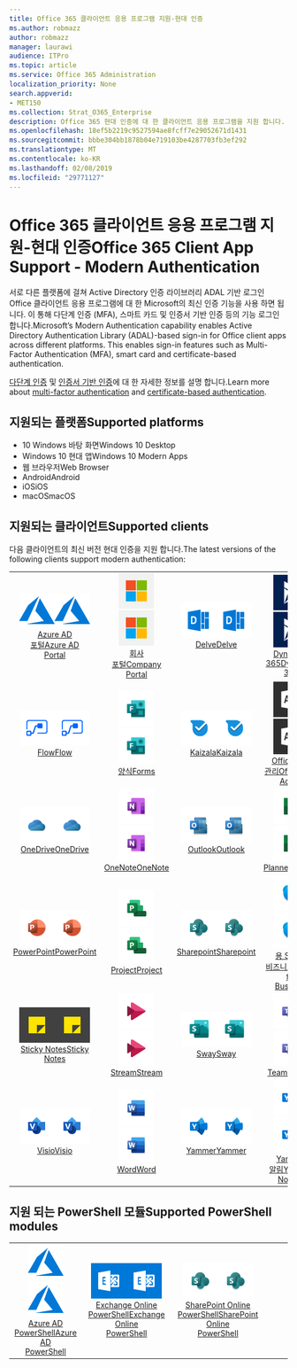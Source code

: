 ```yaml
---
title: Office 365 클라이언트 응용 프로그램 지원-현대 인증
ms.author: robmazz
author: robmazz
manager: laurawi
audience: ITPro
ms.topic: article
ms.service: Office 365 Administration
localization_priority: None
search.appverid:
- MET150
ms.collection: Strat_O365_Enterprise
description: Office 365 현대 인증에 대 한 클라이언트 응용 프로그램을 지원 합니다.
ms.openlocfilehash: 18ef5b2219c9527594ae8fcff7e29052671d1431
ms.sourcegitcommit: bbbe304bb1878b04e719103be4287703fb3ef292
ms.translationtype: MT
ms.contentlocale: ko-KR
ms.lasthandoff: 02/08/2019
ms.locfileid: "29771127"
---
```

# <a name="office-365-client-app-support---modern-authentication"></a><span data-ttu-id="8972c-103">Office 365 클라이언트 응용 프로그램 지원-현대 인증</span><span class="sxs-lookup"><span data-stu-id="8972c-103">Office 365 Client App Support - Modern Authentication</span></span>

<span data-ttu-id="8972c-p101">서로 다른 플랫폼에 걸쳐 Active Directory 인증 라이브러리 ADAL 기반 로그인 Office 클라이언트 응용 프로그램에 대 한 Microsoft의 최신 인증 기능을 사용 하면 됩니다. 이 통해 다단계 인증 (MFA), 스마트 카드 및 인증서 기반 인증 등의 기능 로그인 합니다.</span><span class="sxs-lookup"><span data-stu-id="8972c-p101">Microsoft’s Modern Authentication capability enables Active Directory Authentication Library (ADAL)-based sign-in for Office client apps across different platforms. This enables sign-in features such as Multi-Factor Authentication (MFA), smart card and certificate-based authentication.</span></span>

<span data-ttu-id="8972c-106">[다단계 인증](https://docs.microsoft.com/azure/active-directory/authentication/multi-factor-authentication) 및 [인증서 기반 인증](https://docs.microsoft.com/azure/active-directory/active-directory-certificate-based-authentication-get-started)에 대 한 자세한 정보를 설명 합니다.</span><span class="sxs-lookup"><span data-stu-id="8972c-106">Learn more about [multi-factor authentication](https://docs.microsoft.com/azure/active-directory/authentication/multi-factor-authentication) and [certificate-based authentication](https://docs.microsoft.com/azure/active-directory/active-directory-certificate-based-authentication-get-started).</span></span>

## <a name="supported-platforms"></a><span data-ttu-id="8972c-107">지원되는 플랫폼</span><span class="sxs-lookup"><span data-stu-id="8972c-107">Supported platforms</span></span>

 - <span data-ttu-id="8972c-108">10 Windows 바탕 화면</span><span class="sxs-lookup"><span data-stu-id="8972c-108">Windows 10 Desktop</span></span>
 - <span data-ttu-id="8972c-109">Windows 10 현대 앱</span><span class="sxs-lookup"><span data-stu-id="8972c-109">Windows 10 Modern Apps</span></span>
 - <span data-ttu-id="8972c-110">웹 브라우저</span><span class="sxs-lookup"><span data-stu-id="8972c-110">Web Browser</span></span>
 - <span data-ttu-id="8972c-111">Android</span><span class="sxs-lookup"><span data-stu-id="8972c-111">Android</span></span>
 - <span data-ttu-id="8972c-112">iOS</span><span class="sxs-lookup"><span data-stu-id="8972c-112">iOS</span></span>
 - <span data-ttu-id="8972c-113">macOS</span><span class="sxs-lookup"><span data-stu-id="8972c-113">macOS</span></span>

## <a name="supported-clients"></a><span data-ttu-id="8972c-114">지원되는 클라이언트</span><span class="sxs-lookup"><span data-stu-id="8972c-114">Supported clients</span></span>

<span data-ttu-id="8972c-115">다음 클라이언트의 최신 버전 현대 인증을 지원 합니다.</span><span class="sxs-lookup"><span data-stu-id="8972c-115">The latest versions of the following clients support modern authentication:</span></span>

| | | | | | |
|:---:|:---:|:---:|:---:|:---:|:---:|
| <span data-ttu-id="8972c-116">![Azure 아이콘](media/o365-azure-64x64.png)</span><span class="sxs-lookup"><span data-stu-id="8972c-116">![Azure icon](media/o365-azure-64x64.png)</span></span> <br> [<span data-ttu-id="8972c-117">Azure AD <br> 포털</span><span class="sxs-lookup"><span data-stu-id="8972c-117">Azure AD <br> Portal </span></span>](https://azure.microsoft.com/features/azure-portal/) | <span data-ttu-id="8972c-118">![회사 포털 아이콘](media/o365-microsoft-64x64.png)</span><span class="sxs-lookup"><span data-stu-id="8972c-118">![Company portal icon](media/o365-microsoft-64x64.png)</span></span> <br> [<span data-ttu-id="8972c-119">회사 <br> 포털</span><span class="sxs-lookup"><span data-stu-id="8972c-119">Company <br> Portal </span></span>](https://docs.microsoft.com/intune-user-help/sign-in-to-the-company-portal) | <span data-ttu-id="8972c-120">![굴 아이콘](media/o365-delve-64x64.png)</span><span class="sxs-lookup"><span data-stu-id="8972c-120">![Delve icon](media/o365-delve-64x64.png)</span></span> <br> [<span data-ttu-id="8972c-121">Delve</span><span class="sxs-lookup"><span data-stu-id="8972c-121">Delve</span></span>](https://products.office.com/business/intelligent-search) | <span data-ttu-id="8972c-122">![Dynamics 365 아이콘](media/o365-dynamics365-64x64.png)</span><span class="sxs-lookup"><span data-stu-id="8972c-122">![Dynamics 365 icon](media/o365-dynamics365-64x64.png)</span></span> <br> [<span data-ttu-id="8972c-123">Dynamics 365</span><span class="sxs-lookup"><span data-stu-id="8972c-123">Dynamics 365</span></span>](https://dynamics.microsoft.com) | <span data-ttu-id="8972c-124">![Excel 아이콘](media/o365-excel-64x64.png)</span><span class="sxs-lookup"><span data-stu-id="8972c-124">![Excel icon](media/o365-excel-64x64.png)</span></span> <br> [<span data-ttu-id="8972c-125">Excel</span><span class="sxs-lookup"><span data-stu-id="8972c-125">Excel</span></span>](https://products.office.com/excel) |
| <span data-ttu-id="8972c-126">![흐름 아이콘](media/o365-flow-64x64.png)</span><span class="sxs-lookup"><span data-stu-id="8972c-126">![Flow icon](media/o365-flow-64x64.png)</span></span> <br> [<span data-ttu-id="8972c-127">Flow</span><span class="sxs-lookup"><span data-stu-id="8972c-127">Flow</span></span>](https://flow.microsoft.com) | <span data-ttu-id="8972c-128">![양식 아이콘](media/o365-forms-64x64.png)</span><span class="sxs-lookup"><span data-stu-id="8972c-128">![Forms icon](media/o365-forms-64x64.png)</span></span> <br> [<span data-ttu-id="8972c-129">양식</span><span class="sxs-lookup"><span data-stu-id="8972c-129">Forms</span></span>](https://flow.microsoft.com/connectors/shared_microsoftforms/microsoft-forms/) | <span data-ttu-id="8972c-130">![Kaizala 아이콘](media/o365-kaizala-64x64.png)</span><span class="sxs-lookup"><span data-stu-id="8972c-130">![Kaizala icon](media/o365-kaizala-64x64.png)</span></span> <br> [<span data-ttu-id="8972c-131">Kaizala</span><span class="sxs-lookup"><span data-stu-id="8972c-131">Kaizala</span></span>](https://products.office.com/en/business/microsoft-kaizala) | <span data-ttu-id="8972c-132">![Office 365 관리자 아이콘](media/o365-o365admin-64x64.png)</span><span class="sxs-lookup"><span data-stu-id="8972c-132">![Office 365 Admin icon](media/o365-o365admin-64x64.png)</span></span> <br> [<span data-ttu-id="8972c-133">Office 365 <br> 관리</span><span class="sxs-lookup"><span data-stu-id="8972c-133">Office 365 <br> Admin</span></span>](https://products.office.com/business/manage-office-365-admin-app) | <span data-ttu-id="8972c-134">![렌즈 아이콘](media/o365-lens-64x64.png)</span><span class="sxs-lookup"><span data-stu-id="8972c-134">![Lens icon](media/o365-lens-64x64.png)</span></span> <br> [<span data-ttu-id="8972c-135">Office Lens</span><span class="sxs-lookup"><span data-stu-id="8972c-135">Office Lens</span></span>](https://www.microsoft.com/p/office-lens/9wzdncrfj3t8?activetab=pivot%3Aoverviewtab) | 
| <span data-ttu-id="8972c-136">![비즈니스 아이콘 비즈니스용 OneDrive](media/o365-OneDrive-64x64.png)</span><span class="sxs-lookup"><span data-stu-id="8972c-136">![OneDrive for Business icon](media/o365-OneDrive-64x64.png)</span></span> <br> [<span data-ttu-id="8972c-137">OneDrive</span><span class="sxs-lookup"><span data-stu-id="8972c-137">OneDrive</span></span>](https://products.office.com/onedrive-for-business/online-cloud-storage) |  <span data-ttu-id="8972c-138">![OneNote 아이콘](media/o365-OneNote-64x64.png)</span><span class="sxs-lookup"><span data-stu-id="8972c-138">![OneNote icon](media/o365-OneNote-64x64.png)</span></span> <br> [<span data-ttu-id="8972c-139">OneNote</span><span class="sxs-lookup"><span data-stu-id="8972c-139">OneNote</span></span>](https://products.office.com/onenote) | <span data-ttu-id="8972c-140">![Outlook 아이콘](media/o365-outlook-64x64.png)</span><span class="sxs-lookup"><span data-stu-id="8972c-140">![Outlook icon](media/o365-outlook-64x64.png)</span></span> <br> [<span data-ttu-id="8972c-141">Outlook</span><span class="sxs-lookup"><span data-stu-id="8972c-141">Outlook</span></span>](https://products.office.com/outlook) | <span data-ttu-id="8972c-142">![플래너 아이콘](media/o365-planner-64x64.png)</span><span class="sxs-lookup"><span data-stu-id="8972c-142">![Planner icon](media/o365-planner-64x64.png)</span></span> <br> [<span data-ttu-id="8972c-143">Planner</span><span class="sxs-lookup"><span data-stu-id="8972c-143">Planner</span></span>](https://products.office.com/business/task-management-software) | <span data-ttu-id="8972c-144">![PowerBI 아이콘](media/o365-powerbi-64x64.png)</span><span class="sxs-lookup"><span data-stu-id="8972c-144">![PowerBI icon](media/o365-powerbi-64x64.png)</span></span> <br> [<span data-ttu-id="8972c-145">Power BI</span><span class="sxs-lookup"><span data-stu-id="8972c-145">Power BI</span></span>](https://powerbi.microsoft.com)
| <span data-ttu-id="8972c-146">![PowerPoint 아이콘](media/o365-powerpoint-64x64.png)</span><span class="sxs-lookup"><span data-stu-id="8972c-146">![PowerPoint icon](media/o365-powerpoint-64x64.png)</span></span> <br> [<span data-ttu-id="8972c-147">PowerPoint</span><span class="sxs-lookup"><span data-stu-id="8972c-147">PowerPoint</span></span>](https://products.office.com/powerpoint) | <span data-ttu-id="8972c-148">![프로젝트 아이콘](media/o365-project-64x64.png)</span><span class="sxs-lookup"><span data-stu-id="8972c-148">![Project icon](media/o365-project-64x64.png)</span></span> <br> [<span data-ttu-id="8972c-149">Project</span><span class="sxs-lookup"><span data-stu-id="8972c-149">Project</span></span>](https://products.office.com/project) | <span data-ttu-id="8972c-150">![SharePoint 아이콘](media/o365-sharepoint-64x64.png)</span><span class="sxs-lookup"><span data-stu-id="8972c-150">![SharePoint icon](media/o365-sharepoint-64x64.png)</span></span> <br> [<span data-ttu-id="8972c-151">Sharepoint</span><span class="sxs-lookup"><span data-stu-id="8972c-151">Sharepoint</span></span>](https://products.office.com/sharepoint) | <span data-ttu-id="8972c-152">![Skype 비즈니스 아이콘](media/o365-skypeforbusiness-64x64.png)</span><span class="sxs-lookup"><span data-stu-id="8972c-152">![Skype for Business icon](media/o365-skypeforbusiness-64x64.png)</span></span> <br> [<span data-ttu-id="8972c-153">용 Skype <br> 비즈니스</span><span class="sxs-lookup"><span data-stu-id="8972c-153">Skype for <br> Business</span></span>](https://www.skype.com/business/) | <span data-ttu-id="8972c-154">![StaffHub 아이콘](media/o365-staffhub-64x64.png)</span><span class="sxs-lookup"><span data-stu-id="8972c-154">![StaffHub icon](media/o365-staffhub-64x64.png)</span></span> <br> [<span data-ttu-id="8972c-155">StaffHub</span><span class="sxs-lookup"><span data-stu-id="8972c-155">StaffHub</span></span>](https://products.office.com/microsoft-staffhub/staff-scheduling-software)
| <span data-ttu-id="8972c-156">![스티커 메모 아이콘](media/o365-stickynotes-64x64.png)</span><span class="sxs-lookup"><span data-stu-id="8972c-156">![Sticky Notes icon](media/o365-stickynotes-64x64.png)</span></span> <br> [<span data-ttu-id="8972c-157">Sticky Notes</span><span class="sxs-lookup"><span data-stu-id="8972c-157">Sticky Notes</span></span>](https://www.microsoft.com/p/microsoft-sticky-notes/9nblggh4qghw) | <span data-ttu-id="8972c-158">![스트림 아이콘](media/o365-stream-64x64.png)</span><span class="sxs-lookup"><span data-stu-id="8972c-158">![Stream icon](media/o365-stream-64x64.png)</span></span> <br> [<span data-ttu-id="8972c-159">Stream</span><span class="sxs-lookup"><span data-stu-id="8972c-159">Stream</span></span>](https://stream.microsoft.com) | <span data-ttu-id="8972c-160">![아이콘 라](media/o365-sway-64x64.png)</span><span class="sxs-lookup"><span data-stu-id="8972c-160">![Sway icon](media/o365-sway-64x64.png)</span></span> <br> [<span data-ttu-id="8972c-161">Sway</span><span class="sxs-lookup"><span data-stu-id="8972c-161">Sway</span></span>](https://sway.com) | <span data-ttu-id="8972c-162">![팀 아이콘](media/o365-teams-64x64.png)</span><span class="sxs-lookup"><span data-stu-id="8972c-162">![Teams icon](media/o365-teams-64x64.png)</span></span> <br> [<span data-ttu-id="8972c-163">Teams</span><span class="sxs-lookup"><span data-stu-id="8972c-163">Teams</span></span>](https://products.office.com/microsoft-teams/group-chat-software) | <span data-ttu-id="8972c-164">![할 일 아이콘](media/o365-todo-64x64.png)</span><span class="sxs-lookup"><span data-stu-id="8972c-164">![To-Do icon](media/o365-todo-64x64.png)</span></span> <br> [<span data-ttu-id="8972c-165">To-Do</span><span class="sxs-lookup"><span data-stu-id="8972c-165">To-Do</span></span>](https://todo.microsoft.com)
| <span data-ttu-id="8972c-166">![Visio 아이콘](media/o365-visio-64x64.png)</span><span class="sxs-lookup"><span data-stu-id="8972c-166">![Visio icon](media/o365-visio-64x64.png)</span></span> <br> [<span data-ttu-id="8972c-167">Visio</span><span class="sxs-lookup"><span data-stu-id="8972c-167">Visio</span></span>](https://products.office.com/visio/flowchart-software) | <span data-ttu-id="8972c-168">![Word 아이콘](media/o365-word-64x64.png)</span><span class="sxs-lookup"><span data-stu-id="8972c-168">![Word icon](media/o365-word-64x64.png)</span></span> <br> [<span data-ttu-id="8972c-169">Word</span><span class="sxs-lookup"><span data-stu-id="8972c-169">Word</span></span>](https://products.office.com/word) |<span data-ttu-id="8972c-170">![Yammer 아이콘](media/o365-yammer-64x64.png)</span><span class="sxs-lookup"><span data-stu-id="8972c-170">![Yammer icon](media/o365-yammer-64x64.png)</span></span> <br> [<span data-ttu-id="8972c-171">Yammer</span><span class="sxs-lookup"><span data-stu-id="8972c-171">Yammer</span></span>](https://products.office.com/yammer/yammer-overview) | <span data-ttu-id="8972c-172">![Yammer 아이콘](media/o365-yammer-64x64.png)</span><span class="sxs-lookup"><span data-stu-id="8972c-172">![Yammer icon](media/o365-yammer-64x64.png)</span></span> <br> [<span data-ttu-id="8972c-173">Yammer <br> 알림</span><span class="sxs-lookup"><span data-stu-id="8972c-173">Yammer <br> Notifier</span></span>](https://products.office.com/yammer/yammer-overview) |  |

## <a name="supported-powershell-modules"></a><span data-ttu-id="8972c-174">지원 되는 PowerShell 모듈</span><span class="sxs-lookup"><span data-stu-id="8972c-174">Supported PowerShell modules</span></span>

| | | | | | |
|:---:|:---:|:---:|:---:|:---:|:---:|
| <span data-ttu-id="8972c-175">![Azure 아이콘](media/o365-azure-64x64.png)</span><span class="sxs-lookup"><span data-stu-id="8972c-175">![Azure icon](media/o365-azure-64x64.png)</span></span> <br> [<span data-ttu-id="8972c-176">Azure AD <br> PowerShell</span><span class="sxs-lookup"><span data-stu-id="8972c-176">Azure AD <br> PowerShell</span></span>](https://docs.microsoft.com/powershell/azure/active-directory/overview?view=azureadps-2.0) | <span data-ttu-id="8972c-177">![Exchange 아이콘](media/o365-exchange-64x64.png)</span><span class="sxs-lookup"><span data-stu-id="8972c-177">![Exchange icon](media/o365-exchange-64x64.png)</span></span> <br> [<span data-ttu-id="8972c-178">Exchange Online <br> PowerShell</span><span class="sxs-lookup"><span data-stu-id="8972c-178">Exchange Online <br> PowerShell</span></span>](https://docs.microsoft.com/powershell/exchange/exchange-online/exchange-online-powershell?view=exchange-ps) | <span data-ttu-id="8972c-179">![SharePoint 아이콘](media/o365-sharepoint-64x64.png)</span><span class="sxs-lookup"><span data-stu-id="8972c-179">![SharePoint icon](media/o365-sharepoint-64x64.png)</span></span> <br> [<span data-ttu-id="8972c-180">SharePoint Online <br> PowerShell</span><span class="sxs-lookup"><span data-stu-id="8972c-180">SharePoint Online <br> PowerShell</span></span>](https://docs.microsoft.com/sharepoint/manage-team-and-communication-sites-in-powershell)
